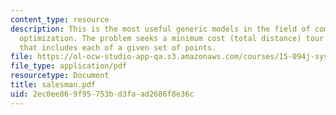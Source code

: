 ```yaml
---
content_type: resource
description: This is the most useful generic models in the field of combinatorial
  optimization. The problem seeks a minimum cost (total distance) tour (closed path)
  that includes each of a given set of points.
file: https://ol-ocw-studio-app-qa.s3.amazonaws.com/courses/15-094j-systems-optimization-models-and-computation-sma-5223-spring-2004/2ec0ee869f95753bd3faad2686f8e36c_salesman.pdf
file_type: application/pdf
resourcetype: Document
title: salesman.pdf
uid: 2ec0ee86-9f95-753b-d3fa-ad2686f8e36c
---
```

